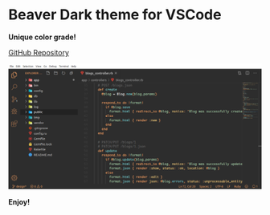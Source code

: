 # Beaver Dark theme for VSCode

**Unique color grade!**

[GitHub Repository](https://github.com/franbach/vscode-beaver-dark-theme.git)


![Screen Shot-III](beaver-theme.png)

**Enjoy!**
